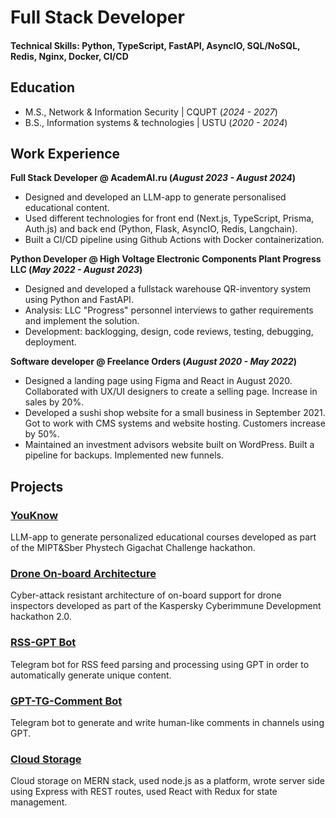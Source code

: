 # Full Stack Developer

#### Technical Skills: Python, TypeScript, FastAPI, AsyncIO, SQL/NoSQL, Redis, Nginx, Docker, CI/CD

## Education							       		
- M.S., Network & Information Security | CQUPT (_2024 - 2027_)	 			        		
- B.S., Information systems & technologies | USTU (_2020 - 2024_)

## Work Experience
**Full Stack Developer @ AcademAI.ru (_August 2023 - August 2024_)**
- Designed and developed an LLM-app to generate personalised educational content.
- Used different technologies for front end (Next.js, TypeScript, Prisma, Auth.js) and back end (Python, Flask, AsyncIO, Redis, Langchain).
- Built a CI/CD pipeline using Github Actions with Docker containerization.

**Python Developer @ High Voltage Electronic Components Plant Progress LLC (_May 2022 - August 2023_)**
- Designed and developed a fullstack warehouse QR-inventory system using Python and FastAPI.
- Analysis: LLC "Progress" personnel interviews to gather requirements and implement the solution.
- Development: backlogging, design, code reviews, testing, debugging, deployment.

**Software developer @ Freelance Orders (_August 2020 - May 2022_)**
- Designed a landing page using Figma and React in August 2020. Collaborated with UX/UI designers to create a selling page. Increase in sales by 20%.
- Developed a sushi shop website for a small business in September 2021. Got to work with CMS systems and website hosting. Customers increase by 50%.
- Maintained an investment advisors website built on WordPress. Built a pipeline for backups. Implemented new funnels.

## Projects
### [YouKnow](https://github.com/AcademAI/youknow)

LLM-app to generate personalized educational courses developed as part of the MIPT&Sber Phystech Gigachat Challenge hackathon.

### [Drone On-board Architecture](https://github.com/artias13/cyberimmune2023_mi6)

Cyber-attack resistant architecture of on-board support for drone inspectors developed as part of the Kaspersky Cyberimmune Development hackathon 2.0.

### [RSS-GPT Bot](https://github.com/AcademAI/rss_gpt_telegram)

Telegram bot for RSS feed parsing and processing using GPT in order to automatically generate unique content.

### [GPT-TG-Comment Bot](https://github.com/AcademAI/GPTCommenter4Telegram)

Telegram bot to generate and write human-like comments in channels using GPT.

### [Cloud Storage](https://github.com/artias13/Cloud)

Cloud storage on MERN stack, used node.js as a platform, wrote server side using Express with REST routes, used React with Redux for state management.



